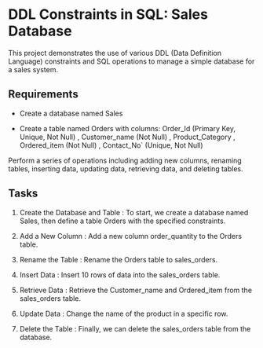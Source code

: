 
# DDL Constraints in SQL: Sales Database

This project demonstrates the use of various DDL (Data Definition Language) constraints and SQL operations to manage a simple database for a sales system.

## Requirements

* Create a database named Sales

* Create a table named Orders with columns: Order_Id (Primary Key, Unique, Not Null) , Customer_name (Not Null) , Product_Category , Ordered_item (Not Null) , Contact_No` (Unique, Not Null)

Perform a series of operations including adding new columns, renaming tables, inserting data, updating data, retrieving data, and deleting tables.

## Tasks

1. Create the Database and Table : To start, we create a database named Sales, then define a table Orders with the specified constraints.

2. Add a New Column : Add a new column order_quantity to the Orders table.

3. Rename the Table : Rename the Orders table to sales_orders.

4. Insert Data : Insert 10 rows of data into the sales_orders table.

5. Retrieve Data : Retrieve the Customer_name and Ordered_item from the sales_orders table.

6. Update Data : Change the name of the product in a specific row.
   
7. Delete the Table : Finally, we can delete the sales_orders table from the database.
